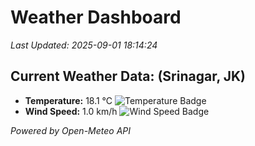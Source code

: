 
# Weather Dashboard

_Last Updated: 2025-09-01 18:14:24_

## Current Weather Data: (Srinagar, JK)
- **Temperature:** 18.1 °C ![Temperature Badge](https://img.shields.io/badge/Temperature-Low%20Temp-blue)
- **Wind Speed:** 1.0 km/h ![Wind Speed Badge](https://img.shields.io/badge/Wind%20Speed-Light%20Wind-blue)

*Powered by Open-Meteo API*
